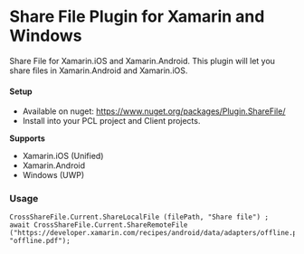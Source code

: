 # Share File Plugin for Xamarin and Windows

Share File for Xamarin.iOS and Xamarin.Android. This plugin will let you share files in Xamarin.Android and Xamarin.iOS. 

#### Setup
* Available on nuget: https://www.nuget.org/packages/Plugin.ShareFile/
* Install into your PCL project and Client projects.

**Supports**
* Xamarin.iOS (Unified)
* Xamarin.Android
* Windows (UWP)

### Usage

```
CrossShareFile.Current.ShareLocalFile (filePath, "Share file") ;
await CrossShareFile.Current.ShareRemoteFile ("https://developer.xamarin.com/recipes/android/data/adapters/offline.pdf", "offline.pdf");
```
